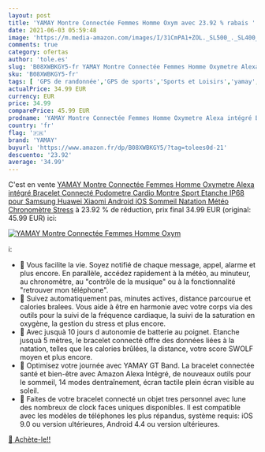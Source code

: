 ```yaml
---
layout: post
title: 'YAMAY Montre Connectée Femmes Homme Oxym avec 23.92 % rabais '
date: 2021-06-03 05:59:48
image: 'https://m.media-amazon.com/images/I/31CmPA1+ZOL._SL500_._SL400_.jpg'
comments: true
category: ofertas
author: 'tole.es'
slug: 'B08XWBKGY5-fr YAMAY Montre Connectée Femmes Homme Oxymetre Alexa intégré...'
sku: 'B08XWBKGY5-fr'
tags: [ 'GPS de randonnée','GPS de sports','Sports et Loisirs','yamay','Électronique sportive', ]
actualPrice: 34.99 EUR
currency: EUR
price: 34.99
comparePrice: 45.99 EUR
prodname: 'YAMAY Montre Connectée Femmes Homme Oxymetre Alexa intégré Bracelet Connecté Podometre Cardio Montre Sport Etanche IP68 pour Samsung Huawei Xiaomi Android iOS Sommeil Natation Météo Chronomètre Stress'
country: 'fr'
flag: '🇫🇷'
brand: 'YAMAY'
buyurl: 'https://www.amazon.fr/dp/B08XWBKGY5/?tag=tolees0d-21'
descuento: '23.92'
average: '34.99'
---
```


C'est en vente [YAMAY Montre Connectée Femmes Homme Oxymetre Alexa intégré Bracelet Connecté Podometre Cardio Montre Sport Etanche IP68 pour Samsung Huawei Xiaomi Android iOS Sommeil Natation Météo Chronomètre Stress](https://www.amazon.fr/dp/B08XWBKGY5/?tag=tolees0d-21)  à  23.92 % de réduction, prix final  34.99 EUR (original: 45.99 EUR) ici:

[![YAMAY Montre Connectée Femmes Homme Oxym](https://m.media-amazon.com/images/I/31CmPA1+ZOL._SL500_._SL400_.jpg)](https://www.amazon.fr/dp/B08XWBKGY5/?tag=tolees0d-21)

ℹ️:

- 🌈 Vous facilite la vie. Soyez notifié de chaque message, appel, alarme et plus encore. En parallèle, accédez rapidement à la météo, au minuteur, au chronomètre, au "contrôle de la musique" ou à la fonctionnalité "retrouver mon téléphone".
- 🌈 Suivez automatiquement pas, minutes actives, distance parcourue et calories bralees. Vous aide à être en harmonie avec votre corps via des outils pour la suivi de la fréquence cardiaque, la suivi de la saturation en oxygène, la gestion du stress et plus encore.
- 🌈 Avec jusquà 10 jours d autonomie de batterie au poignet. Etanche jusquà 5 mètres, le bracelet connecté offre des données liées à la natation, telles que les calories brûlées, la distance, votre score SWOLF moyen et plus encore.
- 🌈 Optimisez votre journée avec YAMAY GT Band. La bracelet connectée santé et bien-être avec Amazon Alexa Intégré, de nouveaux outils pour le sommeil, 14 modes dentraînement, écran tactile plein écran visible au soleil.
- 🌈 Faites de votre bracelet connecté un objet tres personnel avec lune des nombreux de clock faces uniques disponibles. Il est compatible avec les modèles de téléphones les plus répandus, système requis: iOS 9.0 ou version ultérieures, Android 4.4 ou version ultérieures.

[🛒 Achète-le!!](https://www.amazon.fr/dp/B08XWBKGY5/?tag=tolees0d-21)
